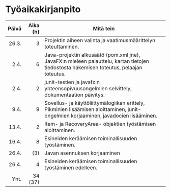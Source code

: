 # Työaikakirjanpito

| Päivä | Aika (h) | Mitä tein                                                                                                                               |
| -----:| --------:| --------------------------------------------------------------------------------------------------------------------------------------- |
| 26.3. | 3        | Projektin aiheen valinta ja vaatimusmäärittelyn toteuttaminen.                                                                          |
| 2.4.  | 6        | Java-projektin alkusäätö (pom.xml jne), JavaFX:n mieleen palauttelu, kartan tietojen tiedostosta hakemisen toteutus, pelaajan toteutus. |
| 2.4.  | 2        | junit-testien ja javafx:n yhteensopivuusongelmien selvittely, dokumentaation päivitys.                                                  |
| 9.4.  | 9        | Sovellus- ja käyttöliittymälogiikan erittely, Pikminien lisäämisen aloittaminen, junit-ongelmien korjaaminen, javadocien lisääminen.    |
| 13.4. | 2        | Item- ja RecoveryArea- objektien työstämisen aloittaminen.                                                                              |
| 16.4. | 8        | Esineiden keräämisen toiminallisuuden työstäminen.                                                                                      |
| 26.4. | (3)      | Javan asennuksen korjaaminen                                                                                                            |
| 26.4. | 4        | Esineiden keräämisen toiminallisuuden työstäminen edelleen.                                                                             |
|Yht.   | 34 (37)  |                                                                                                                                         |